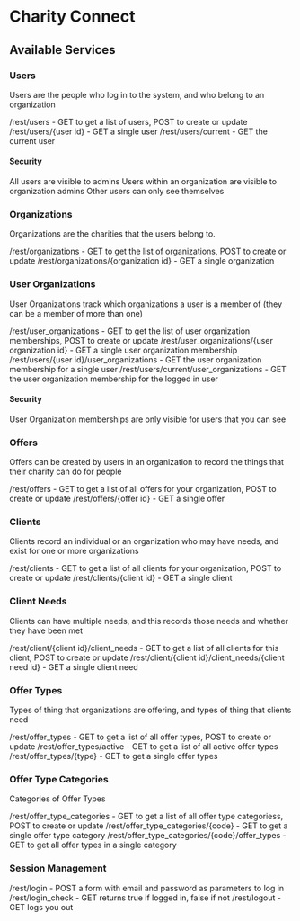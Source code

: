 # Charity Connect

## Available Services

### Users

Users are the people who log in to the system, and who belong to an organization

/rest/users - GET to get a list of users, POST to create or update
/rest/users/{user id} - GET a single user
/rest/users/current - GET the current user

#### Security
All users are visible to admins
Users within an organization are visible to organization admins
Other users can only see themselves

### Organizations

Organizations are the charities that the users belong to. 

/rest/organizations - GET to get the list of organizations, POST to create or update
/rest/organizations/{organization id} - GET a single organization

### User Organizations

User Organizations track which organizations a user is a member of (they can be a member of more than one)

/rest/user_organizations - GET to get the list of user organization memberships, POST to create or update
/rest/user_organizations/{user organization id} - GET a single user organization membership
/rest/users/{user id}/user_organizations - GET the user organization membership for a single user
/rest/users/current/user_organizations - GET the user organization membership for the logged in user

#### Security

User Organization memberships are only visible for users that you can see

### Offers

Offers can be created by users in an organization to record the things that their charity can do for people

/rest/offers - GET to get a list of all offers for your organization, POST to create or update
/rest/offers/{offer id} - GET a single offer

### Clients

Clients record an individual or an organization who may have needs, and exist for one or more organizations

/rest/clients - GET to get a list of all clients for your organization, POST to create or update
/rest/clients/{client id} - GET a single client

### Client Needs

Clients can have multiple needs, and this records those needs and whether they have been met

/rest/client/{client id}/client_needs - GET to get a list of all clients for this client, POST to create or update
/rest/client/{client id}/client_needs/{client need id} - GET a single client need

### Offer Types

Types of thing that organizations are offering, and types of thing that clients need

/rest/offer_types - GET to get a list of all offer types, POST to create or update
/rest/offer_types/active - GET to get a list of all active offer types
/rest/offer_types/{type} - GET to get a single offer types

### Offer Type Categories

Categories of Offer Types

/rest/offer_type_categories - GET to get a list of all offer type categoriess, POST to create or update
/rest/offer_type_categories/{code} - GET to get a single offer type category
/rest/offer_type_categories/{code}/offer_types - GET to get all offer types in a single category

### Session Management

/rest/login - POST a form with email and password as parameters to log in
/rest/login_check - GET returns true if logged in, false if not
/rest/logout - GET logs you out

